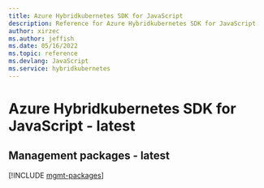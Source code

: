 ```yaml
---
title: Azure Hybridkubernetes SDK for JavaScript
description: Reference for Azure Hybridkubernetes SDK for JavaScript
author: xirzec
ms.author: jeffish
ms.date: 05/16/2022
ms.topic: reference
ms.devlang: JavaScript
ms.service: hybridkubernetes
---
```

# Azure Hybridkubernetes SDK for JavaScript - latest
## Management packages - latest
[!INCLUDE [mgmt-packages](hybridkubernetes-mgmt-index.md)]
